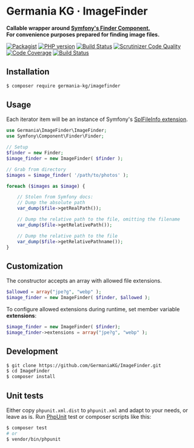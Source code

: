 # Germania KG · ImageFinder

**Callable wrapper around [Symfony's Finder Component.](http://symfony.com/doc/current/components/finder.html)  
For convenience purposes prepared for finding image files.**

[![Packagist](https://img.shields.io/packagist/v/germania-kg/imagefinder.svg?style=flat)](https://packagist.org/packages/germania-kg/imagefinder)
[![PHP version](https://img.shields.io/packagist/php-v/germania-kg/imagefinder.svg)](https://packagist.org/packages/germania-kg/imagefinder)
[![Build Status](https://img.shields.io/travis/GermaniaKG/ImageFinder.svg?label=Travis%20CI)](https://travis-ci.org/GermaniaKG/ImageFinder)
[![Scrutinizer Code Quality](https://scrutinizer-ci.com/g/GermaniaKG/ImageFinder/badges/quality-score.png?b=master)](https://scrutinizer-ci.com/g/GermaniaKG/ImageFinder/?branch=master)
[![Code Coverage](https://scrutinizer-ci.com/g/GermaniaKG/ImageFinder/badges/coverage.png?b=master)](https://scrutinizer-ci.com/g/GermaniaKG/ImageFinder/?branch=master)
[![Build Status](https://scrutinizer-ci.com/g/GermaniaKG/ImageFinder/badges/build.png?b=master)](https://scrutinizer-ci.com/g/GermaniaKG/ImageFinder/build-status/master)



## Installation

```bash
$ composer require germania-kg/imagefinder
```


## Usage

Each iterator item will be an instance of Symfony's [SplFileInfo extension](http://api.symfony.com/3.2/Symfony/Component/Finder/SplFileInfo.html).

```php
use Germania\ImageFinder\ImageFinder;
use Symfony\Component\Finder\Finder;

// Setup
$finder = new Finder;
$image_finder = new ImageFinder( $finder );

// Grab from directory
$images = $image_finder( '/path/to/photos' );

foreach ($images as $image) {

	// Stolen from Symfony docs:
    // Dump the absolute path
    var_dump($file->getRealPath());

    // Dump the relative path to the file, omitting the filename
    var_dump($file->getRelativePath());

    // Dump the relative path to the file
    var_dump($file->getRelativePathname());
}
```

## Customization

The constructor accepts an array with allowed file extensions.

```php
$allowed = array("jpe?g", "webp" );
$image_finder = new ImageFinder( $finder, $allowed );
```

To configure allowed extensions during runtime, set member variable **extensions**:

```php
$image_finder = new ImageFinder( $finder);
$image_finder->extensions = array("jpe?g", "webp" );
```


## Development

```bash
$ git clone https://github.com/GermaniaKG/ImageFinder.git
$ cd ImageFinder
$ composer install
```

## Unit tests

Either copy `phpunit.xml.dist` to `phpunit.xml` and adapt to your needs, or leave as is. Run [PhpUnit](https://phpunit.de/) test or composer scripts like this:

```bash
$ composer test
# or
$ vendor/bin/phpunit
```

